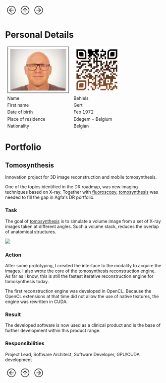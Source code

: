 <a href="DeepLearning.html"><img src="images/prev.png" width="40" height="40"></a>
<a href="index.html"><img src="images/back.png" width="40" height="40"></a>
<a href="DR.html"><img src="images/next.png" width="40" height="40"></a>

# Personal Details 

<table class="tg">
<thead>
  <tr>
    <td class="tg-73oq"><a href="https://gearlux.github.io/"><img src="images/Profile.png" width="200" height="150"></a></td>
    <td class="tg-73oq"><a href="https://gearlux.github.io/">
                        <img src="images/qr-code.png" width="150" height="150"></a></td>
  </tr>
  <tr>
    <td class="tg-73oq">Name</td>
    <td class="tg-73oq">Behiels</td>
  </tr>
  <tr>
    <td class="tg-73oq">First name</td>
    <td class="tg-73oq">Gert</td>
  </tr>
  <tr>
    <td class="tg-73oq">Date of birth</td>
    <td class="tg-73oq">Feb 1972</td>
  </tr>
  <tr>
    <td class="tg-73oq">Place of residence</td>
    <td class="tg-73oq">Edegem - Belgium</td>
  </tr>
  <tr>
    <td class="tg-73oq">Nationality</td>
    <td class="tg-73oq">Belgian</td>
  </tr>
</thead>
</table>

# Portfolio

## Tomosynthesis

Innovation project for 3D image reconstruction and mobile tomosynthesis.

One of the topics identified in the DR roadmap, was new imaging techniques based on X-ray.
Together with [fluoroscopy](https://medimg.agfa.com/main/direct-radiography/dr-800/), 
[tomosynthesis](https://medimg.agfa.com/main/direct-radiography/tomosynthesis/) was needed to fill the gap in Agfa's DR portfolio.

### Task

The goal of [tomosynthesis](https://medimg.agfa.com/main/direct-radiography/tomosynthesis/) is to simulate 
a volume image from a set of X-ray images taken at different angles. 
Such a volume stack, reduces the overlap of anatomical structures.

![](images/tomo.gif)

### Action

After some prototyping, I created the interface to the modality to acquire the images. I also wrote the core of the tomosynthesis reconstruction engine. As far as I know, this is still the fastest iterative reconstruction engine for tomosynthesis today.

The first reconstruction engine was developed in OpenCL. 
Because the OpenCL extensions at that time did not allow the use of native textures, the engine was rewritten in CUDA.

### Result
The developed software is now used as a clinical product and is the base of further development within this product range.

[//]: # (Include images of the tomosynthesis game)

### Responsibilities
Project Lead, Software Architect, Software Developer, GPU/CUDA development

<a href="DeepLearning.html"><img src="images/prev.png" width="40" height="40"></a>
<a href="index.html"><img src="images/back.png" width="40" height="40"></a>
<a href="DR.html"><img src="images/next.png" width="40" height="40"></a>
